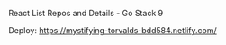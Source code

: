 React List Repos and Details - Go Stack 9


Deploy:
https://mystifying-torvalds-bdd584.netlify.com/
